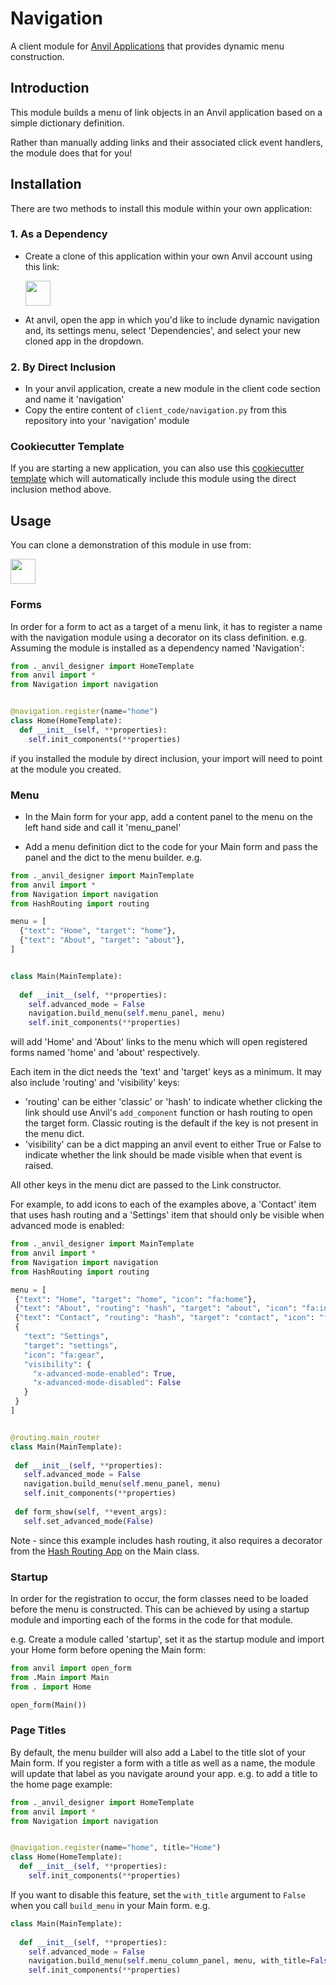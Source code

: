 # Navigation
A client module for [Anvil Applications](https://anvil.works) that provides dynamic menu construction.

## Introduction
This module builds a menu of link objects in an Anvil application based on a simple dictionary definition.

Rather than manually adding links and their associated click event handlers, the module does that for you!

## Installation
There are two methods to install this module within your own application:

### 1. As a Dependency

  * Create a clone of this application within your own Anvil account using this link:

    [<img src="https://anvil.works/img/forum/copy-app.png" height='40px'>](https://anvil.works/build#clone:2QN4JZNDCSWSXITS=PXZDGQRC56RJGDJ7E5PVWDLM)
  
  * At anvil, open the app in which you'd like to include dynamic navigation and, its settings menu, select 'Dependencies',
    and select your new cloned app in the dropdown.

### 2. By Direct Inclusion

  * In your anvil application, create a new module in the client code section and name it 'navigation'
  * Copy the entire content of `client_code/navigation.py` from this repository into your 'navigation' module
  
 ### Cookiecutter Template
 If you are starting a new application, you can also use this [cookiecutter template](https://github.com/meatballs/anvil-cookiecutter) which will automatically include this module using the direct inclusion method above.

## Usage

You can clone a demonstration of this module in use from:

[<img src="https://anvil.works/img/forum/copy-app.png" height='40px'>](https://anvil.works/build#clone:5V6PL5HAJQNWN6KV=XAX4Z3KVXOVQZKNDUA4X5LE4)

### Forms

In order for a form to act as a target of a menu link, it has to register a name with the navigation module using a decorator 
on its class definition. e.g. Assuming the module is installed as a dependency named 'Navigation':

```python
from ._anvil_designer import HomeTemplate
from anvil import *
from Navigation import navigation


@navigation.register(name="home")
class Home(HomeTemplate):
  def __init__(self, **properties):
    self.init_components(**properties)
```
if you installed the module by direct inclusion, your import will need to point at the module you created.

### Menu

* In the Main form for your app, add a content panel to the menu on the left hand side and call it 'menu_panel'

* Add a menu definition dict to the code for your Main form and pass the panel and the dict to the menu builder. e.g.

```python
from ._anvil_designer import MainTemplate
from anvil import *
from Navigation import navigation
from HashRouting import routing

menu = [
  {"text": "Home", "target": "home"},
  {"text": "About", "target": "about"},
]


class Main(MainTemplate):
  
  def __init__(self, **properties):
    self.advanced_mode = False
    navigation.build_menu(self.menu_panel, menu)
    self.init_components(**properties)
```
will add 'Home' and 'About' links to the menu which will open registered forms named 'home' and 'about' respectively.

Each item in the dict needs the 'text' and 'target' keys as a minimum. It may also include 'routing' and 'visibility' keys:

 * 'routing' can be either 'classic' or 'hash' to indicate whether clicking the link should use Anvil's `add_component` function or hash routing to open the target form. Classic routing is the default if the key is not present in the menu dict.
 * 'visibility' can be a dict mapping an anvil event to either True or False to indicate whether the link should be made visible when that event is raised.
 
 All other keys in the menu dict are passed to the Link constructor.
 
 For example, to add icons to each of the examples above, a 'Contact' item that uses hash routing and a 'Settings' item that should only be visible when advanced mode is enabled:
 ```python
 from ._anvil_designer import MainTemplate
from anvil import *
from Navigation import navigation
from HashRouting import routing

menu = [
  {"text": "Home", "target": "home", "icon": "fa:home"},
  {"text": "About", "routing": "hash", "target": "about", "icon": "fa:info"},
  {"text": "Contact", "routing": "hash", "target": "contact", "icon": "fa:envelope"},
  {
    "text": "Settings",
    "target": "settings",
    "icon": "fa:gear",
    "visibility": {
      "x-advanced-mode-enabled": True,
      "x-advanced-mode-disabled": False
    }
  }
]


@routing.main_router
class Main(MainTemplate):
  
  def __init__(self, **properties):
    self.advanced_mode = False
    navigation.build_menu(self.menu_panel, menu)
    self.init_components(**properties)
   
  def form_show(self, **event_args):
    self.set_advanced_mode(False)
```
Note - since this example includes hash routing, it also requires a  decorator from the [Hash Routing App](https://github.com/s-cork/HashRouting) on the Main class.

### Startup

In order for the registration to occur, the form classes need to be loaded before the menu is constructed. This can be achieved by using a startup module and importing each of the forms in the code for that module.

e.g. Create a module called 'startup', set it as the startup module and import your Home form before opening the Main form:

```python
from anvil import open_form
from .Main import Main
from . import Home

open_form(Main())
```

### Page Titles
By default, the menu builder will also add a Label to the title slot of your Main form. If you register a form with a title as well as a name, the module will update that label as you navigate around your app. e.g. to add a title to the home page example:
```python
from ._anvil_designer import HomeTemplate
from anvil import *
from Navigation import navigation


@navigation.register(name="home", title="Home")
class Home(HomeTemplate):
  def __init__(self, **properties):
    self.init_components(**properties)
```

If you want to disable this feature, set the `with_title` argument to `False` when you call `build_menu` in your Main form. e.g.
```python
class Main(MainTemplate):
  
  def __init__(self, **properties):
    self.advanced_mode = False
    navigation.build_menu(self.menu_column_panel, menu, with_title=False)
    self.init_components(**properties)
